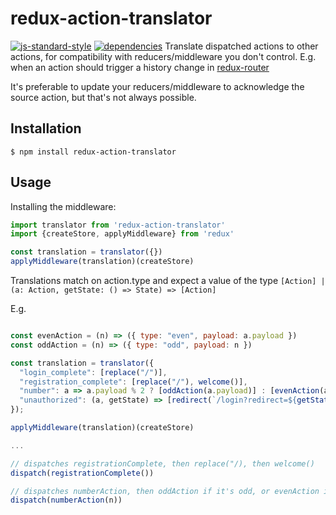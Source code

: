 
# redux-action-translator

[![js-standard-style](https://img.shields.io/badge/code%20style-standard-brightgreen.svg?style=flat)](https://github.com/feross/standard)
[![dependencies](https://david-dm.org/Zalastax/redux-action-translator.svg)](https://david-dm.org/Zalastax/redux-action-translator)
Translate dispatched actions to other actions, for compatibility with reducers/middleware you don't control.
E.g. when an action should trigger a history change in [redux-router](https://github.com/acdlite/redux-router)

It's preferable to update your reducers/middleware to acknowledge the source action, but that's not always possible.

## Installation

    $ npm install redux-action-translator

## Usage

Installing the middleware:

```javascript
import translator from 'redux-action-translator'
import {createStore, applyMiddleware} from 'redux'

const translation = translator({})
applyMiddleware(translation)(createStore)
```

Translations match on action.type and expect a value of the type `[Action] | (a: Action, getState: () => State) => [Action]`


E.g.

```javascript

const evenAction = (n) => ({ type: "even", payload: a.payload })
const oddAction = (n) => ({ type: "odd", payload: n })

const translation = translator({
  "login_complete": [replace("/")],
  "registration_complete": [replace("/"), welcome()],
  "number": a => a.payload % 2 ? [oddAction(a.payload)] : [evenAction(a.payload)],
  "unauthorized": (a, getState) => [redirect(`/login?redirect=${getState().router.location.pathname}`)],
});

applyMiddleware(translation)(createStore)

...

// dispatches registrationComplete, then replace("/), then welcome()
dispatch(registrationComplete())

// dispatches numberAction, then oddAction if it's odd, or evenAction if it's even
dispatch(numberAction(n))

```
